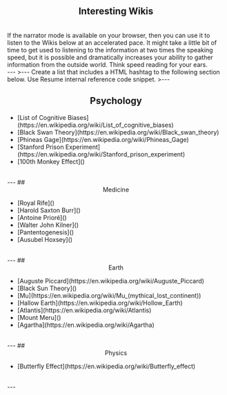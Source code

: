 ## <center>Interesting Wikis</center>
<br>
If the narrator mode is available on your browser, then you can use it to listen to the Wikis below at an accelerated pace. It might take a little bit of time to get used to listening to the information at two times the speaking speed, but it is possible and dramatically increases your ability to gather information from the outside world. Think speed reading for your ears.
<br>
---
>---
Create a list that includes a HTML hashtag to the following section below. Use Resume internal reference code snippet.
>---

## <center>Psychology</center>
<ul>
    <li>[List of Cognitive Biases](https://en.wikipedia.org/wiki/List_of_cognitive_biases)</li>
    <li>[Black Swan Theory](https://en.wikipedia.org/wiki/Black_swan_theory)</li>
    <li>[Phineas Gage](https://en.wikipedia.org/wiki/Phineas_Gage)</li>
    <li>[Stanford Prison Experiment](https://en.wikipedia.org/wiki/Stanford_prison_experiment)</li>
    <li>[100th Monkey Effect]()</li>
</ul>
<br>
---
## <center>Medicine</center>
<ul>
    <li>[Royal Rife]()</li>
    <li>[Harold Saxton Burr]()</li>
    <li>[Antoine Prioré]()</li>
    <li>[Walter John Kilner]()</li>
    <li>[Pantentogenesis]()</li>
    <li>[Ausubel Hoxsey]()</li>
</ul>
<br>
---
## <center>Earth</center>
<ul>
    <li>[Auguste Piccard](https://en.wikipedia.org/wiki/Auguste_Piccard)</li>
    <li>[Black Sun Theory]()</li>
    <li>[Mu](https://en.wikipedia.org/wiki/Mu_(mythical_lost_continent))</li>
    <li>[Hallow Earth](https://en.wikipedia.org/wiki/Hollow_Earth)</li>
    <li>[Atlantis](https://en.wikipedia.org/wiki/Atlantis)</li>
    <li>[Mount Meru]()</li>
    <li>[Agartha](https://en.wikipedia.org/wiki/Agartha)</li>
</ul>
<br>
---
## <center>Physics</center>
<ul>
    <li>[Butterfly Effect](https://en.wikipedia.org/wiki/Butterfly_effect)</li>
</ul>
<br>
---

<!--
https://en.wikipedia.org/wiki/Sodium_thiosulfate

https://en.wikipedia.org/wiki/Prussian_blue_(medical_use)



-->
